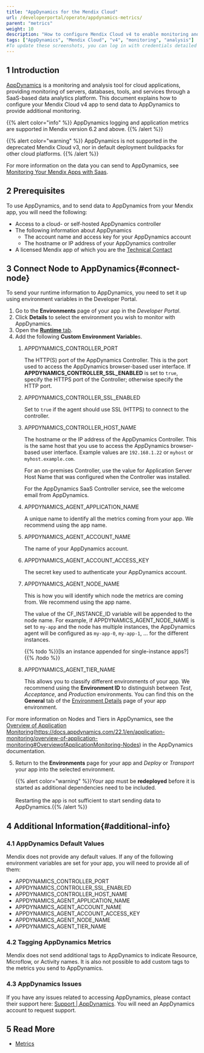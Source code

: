 ```yaml
---
title: "AppDynamics for the Mendix Cloud"
url: /developerportal/operate/appdynamics-metrics/
parent: "metrics"
weight: 10
description: "How to configure Mendix Cloud v4 to enable monitoring and analysis with AppDynamics."
tags: ["AppDynamics", "Mendix Cloud", "v4", "monitoring", "analysis"]
#To update these screenshots, you can log in with credentials detailed in How to Update Screenshots Using Team Apps.
---
```


## 1 Introduction

[AppDynamics](https://www.appdynamics.com/) is a monitoring and analysis tool for cloud applications, providing monitoring of servers, databases, tools, and services through a SaaS-based data analytics platform. This document explains how to configure your Mendix Cloud v4 app to send data to AppDynamics to provide additional monitoring.

{{% alert color="info" %}}
AppDynamics logging and application metrics are supported in Mendix version 6.2 and above.
{{% /alert %}}

{{% alert color="warning" %}}
AppDynamics is not supported in the deprecated Mendix Cloud v3, nor in default deployment buildpacks for other cloud platforms.
{{% /alert %}}

For more information on the data you can send to AppDynamics, see [Monitoring Your Mendix Apps with Saas](/developerportal/operate/monitoring-with-saas/).

## 2 Prerequisites

To use AppDynamics, and to send data to AppDynamics from your Mendix app, you will need the following:

* Access to a  cloud- or self-hosted AppDynamics controller
* The following information about AppDynamics
    * The account name and access key for your AppDynamics account
    * The hostname or IP address of your AppDynamics controller
* A licensed Mendix app of which you are the [Technical Contact](/developerportal/collaborate/app-roles/#technical-contact)

## 3 Connect Node to AppDynamics{#connect-node}

To send your runtime information to AppDynamics, you need to set it up using environment variables in the Developer Portal.

1. Go to the **Environments** page of your app in the *Developer Portal*.
2. Click **Details** to select the environment you wish to monitor with AppDynamics. 
3. Open the [**Runtime** tab](/developerportal/deploy/environments-details/#runtime-tab).
4. Add the following **Custom Environment Variable**s.
    1. APPDYNAMICS_CONTROLLER_PORT

        The HTTP(S) port of the AppDynamics Controller. This is the port used to access the AppDynamics browser-based user interface. If **APPDYNAMICS_CONTROLLER_SSL_ENABLED** is set to `true`, specify the HTTPS port of the Controller; otherwise specify the HTTP port.

    2. APPDYNAMICS_CONTROLLER_SSL_ENABLED

        Set to `true` if the agent should use SSL (HTTPS) to connect to the controller.

    3. APPDYNAMICS_CONTROLLER_HOST_NAME

        The hostname or the IP address of the AppDynamics Controller. This is the same host that you use to access the AppDynamics browser-based user interface. Example values are `192.168.1.22` or `myhost` or `myhost.example.com`.
        
        For an on-premises Controller, use the value for Application Server Host Name that was configured when the Controller was installed.
        
        For the AppDynamics SaaS Controller service, see the welcome email from AppDynamics.

    4. APPDYNAMICS_AGENT_APPLICATION_NAME

        A unique name to identify all the metrics coming from your app. We recommend using the app name.

    5. APPDYNAMICS_AGENT_ACCOUNT_NAME

        The name of your AppDynamics account.

    6. APPDYNAMICS_AGENT_ACCOUNT_ACCESS_KEY

        The secret key used to authenticate your AppDynamics account.

    7. APPDYNAMICS_AGENT_NODE_NAME

        This is how you will identify which node the metrics are coming from. We recommend using the app name.

        The value of the CF_INSTANCE_ID variable will be appended to the node name. For example, if APPDYNAMICS_AGENT_NODE_NAME is set to  `my-app` and the node has multiple instances, the AppDynamics agent will be configured as `my-app-0`, `my-app-1`, … for the different instances.

        {{% todo %}}[Is an instance appended for single-instance apps?]{{% /todo %}}

    8. APPDYNAMICS_AGENT_TIER_NAME

        This allows you to classify different environments of your app. We recommend using the **Environment ID** to distinguish between *Test*, *Acceptance*, and *Production* environments. You can find this on the **General** tab of the [Environment Details](/developerportal/deploy/environments-details/) page of your app environment.

For more information on Nodes and Tiers in AppDynamics, see the [Overview of Application Monitoring](https://docs.appdynamics.com/22.1/en/application-monitoring/overview-of-application-monitoring)(https://docs.appdynamics.com/22.1/en/application-monitoring/overview-of-application-monitoring#OverviewofApplicationMonitoring-Nodes) in the AppDynamics documentation.

5.  Return to the **Environments** page for your app and *Deploy* or *Transport* your app into the selected environment.

	{{% alert color="warning" %}}Your app must be **redeployed** before it is started as additional dependencies need to be included.<br/><br/>Restarting the app is not sufficient to start sending data to AppDynamics.{{% /alert %}}

## 4 Additional Information{#additional-info}

### 4.1 AppDynamics Default Values

Mendix does not provide any default values. If any of the following environment variables are set for your app, you will need to provide all of them:

* APPDYNAMICS_CONTROLLER_PORT
* APPDYNAMICS_CONTROLLER_SSL_ENABLED
* APPDYNAMICS_CONTROLLER_HOST_NAME
* APPDYNAMICS_AGENT_APPLICATION_NAME
* APPDYNAMICS_AGENT_ACCOUNT_NAME
* APPDYNAMICS_AGENT_ACCOUNT_ACCESS_KEY
* APPDYNAMICS_AGENT_NODE_NAME
* APPDYNAMICS_AGENT_TIER_NAME

### 4.2 Tagging AppDynamics Metrics

Mendix does not send additional tags to AppDynamics to indicate Resource, Microflow, or Activity names. It is also not possible to add custom tags to the metrics you send to AppDynamics.

### 4.3 AppDynamics Issues

If you have any issues related to accessing AppDynamics, please contact their support here: [Support | AppDynamics](https://help.appdynamics.com/hc/en-us/requests/). You will need an AppDynamics account to request support.

## 5 Read More

* [Metrics](/developerportal/operate/metrics/)
